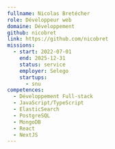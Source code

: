 ```yaml
---
fullname: Nicolas Bretécher
role: Développeur web
domaine: Développement
github: nicobret
link: https://github.com/nicobret
missions:
  - start: 2022-07-01
    end: 2025-12-31
    status: service
    employer: Selego
    startups:
      - snu
competences:
  - Développement Full-stack
  - JavaScript/TypeScript
  - ElasticSearch
  - PostgreSQL
  - MongoDB
  - React
  - NextJS
---
```

